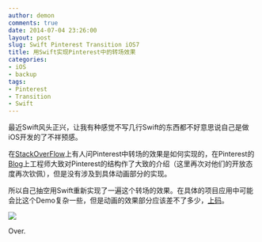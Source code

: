 ```yaml
---
author: demon
comments: true
date: 2014-07-04 23:26:00
layout: post
slug: Swift Pinterest Transition iOS7
title: 用Swift实现Pinterest中的转场效果
categories:
- iOS
- backup
tags:
- Pinterest
- Transition
- Swift
---
```


最近Swift风头正兴，让我有种感觉不写几行Swift的东西都不好意思说自己是做iOS开发的了不祥预感。

在[StackOverFlow](http://stackoverflow.com/questions/22900499/how-to-transition-from-uicollectionview-to-uiviewcontroller-like-pinterest-evern/24399337#24399337)上有人问Pinterest中转场的效果是如何实现的，在Pinterest的[Blog](http://engineering.pinterest.com/post/67769846580/behind-the-pins-building-pinterest-3-0-for-ios)上工程师大致对Pinterest的结构作了大致的介绍（这里再次对他们的开放态度再次钦佩），但是没有涉及到具体动画部分的实现。

所以自己抽空用Swift重新实现了一遍这个转场的效果。在具体的项目应用中可能会比这个Demo复杂一些，但是动画的效果部分应该差不了多少，[上码](https://github.com/demon1105/PinterestSwift)。

![](https://camo.githubusercontent.com/fdae059a7511ddab4e3dfdf5337c1ab85f9e60e9/687474703a2f2f692e737461636b2e696d6775722e636f6d2f30666e43642e676966)

Over.



